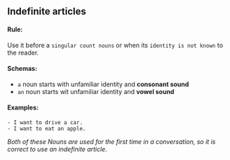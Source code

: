 ## Indefinite articles

#### Rule:

Use it before a `singular count nouns` or when its `identity is not known` to the reader.

#### Schemas:

- `a`  noun starts with unfamiliar identity and **consonant sound**
- `an`  noun starts wit unfamiliar identity and **vowel sound**

#### Examples:
```
- I want to drive a car.
- I want to eat an apple.
```
_Both of these Nouns are used for the first time in a conversation, so it is correct to use an indefinite article._
